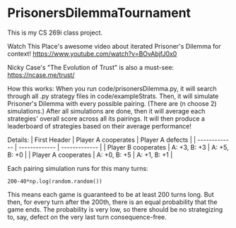 # PrisonersDilemmaTournament

This is my CS 269i class project.

Watch This Place's awesome video about iterated Prisoner's Dilemma for context! https://www.youtube.com/watch?v=BOvAbjfJ0x0

Nicky Case's "The Evolution of Trust" is also a must-see: https://ncase.me/trust/

How this works:
When you run code/prisonersDilemma.py, it will search through all .py strategy files in code/exampleStrats. Then, it will simulate Prisoner's Dilemma with every possible pairing. (There are (n choose 2) simulations.) After all simulations are done, then it will average each strategies' overall score across all its pairings. It will then produce a leaderboard of strategies based on their average performance!

Details:
| First Header  | Player A cooperates | Player A defects |
| ------------- | ------------- | ------------- |
| Player B cooperates  | A: +3, B: +3  | A: +5, B: +0  |
| Player A cooperates  | A: +0, B: +5  | A: +1, B: +1  |

Each pairing simulation runs for this many turns:
```
200-40*np.log(random.random())
```
This means each game is guaranteed to be at least 200 turns long. But then, for every turn after the 200th, there is an equal probability that the game ends. The probability is very low, so there should be no strategizing to, say, defect on the very last turn consequence-free.
